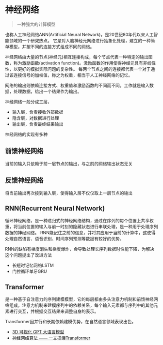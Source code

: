 # 神经网络
> 一种强大的计算模型

也称人工神经网络ANN(Artificial Neural Network)，是20世纪80年代以来人工智能领域的一个研究热点。
它是对人脑神经元网络进行抽象化处理，建立的一种简单模型，并按不同的连接方式组成不同的网络。

神经网络由大量的节点(神经元)相互连接构成，每个节点代表一种特定的输出函数，称为激励函数(activation function)。激励函数的作用使得神经元具有非线性性，以更好的模拟实际问题的复杂性。
每两个节点之间的连接都代表一个对于通过该连接信号的加权值，称之为权重，相当于人工神经网络的记忆。

网络的输出则依赖连接方式、权重值和激励函数的不同而不同。工作就是输入数据，处理数据，给出一个结果作为输出。

神经网络一般分成三层，
- 输入层，负责接收外部数据
- 隐含层，对数据进行处理    
- 输出层，负责最终结果输出

神经网络的实现有多种

## 前馈神经网络

当前的输入只依赖于前一层节点的输出，与之前的网络输出状态无关

## 反馈神经网络

将当前输出再次接到输入层，使得输入层不仅仅取上一层节点的输出

## RNN(Recurrent Neural Network)

循环神经网络，是一种递归式的神经网络结构，通过在序列的每个位置上共享权重，将当前位置的输入与前一时刻的隐藏状态进行串联处理，是一种用于处理序列数据的神经网络。
RNN能记住之前的信息，并将其应用于当前的计算中，这使得处理自然语言、语音识别、时间序列预测等数据有较好的优势。

RNN的缺陷有梯度消失和梯度爆炸，会导致处理长序列数据时性能下降，为解决这个问题提出了改进方法
- 长短时记忆网络LSTM
- 门控循环单牙GRU

## Transformer
是一种基于自注意力的序列建模模型，它的每层都由多头注意力机制和前馈神经网络组成，注意力机制来建模序列中的依赖关系，每个输入元素都与序列中的其他元素进行交互，并根据交互结果来调整自身的表示。

Transformer因并行和长期依赖建模优势，在自然语言领域表现出色，

- [3D 可视化 GPT 大语言模型](https://bbycroft.net/llm)
- [神经网络算法 —— 一文搞懂Transformer ](https://developer.aliyun.com/article/1462200?utm_content=g_1000391552&accounttraceid=5b0de7cbee3d4e04b732246795313dcegdxe)